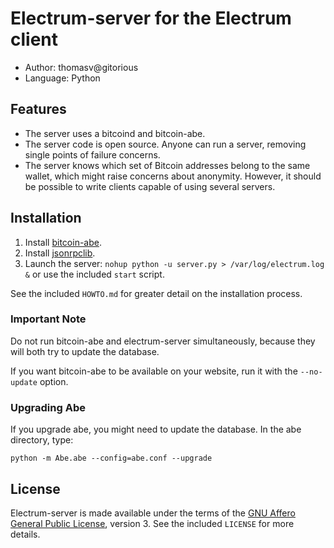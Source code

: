 Electrum-server for the Electrum client
=========================================

  * Author: thomasv@gitorious
  * Language: Python

Features
--------

  * The server uses a bitcoind and bitcoin-abe.
  * The server code is open source. Anyone can run a server, removing single
    points of failure concerns.
  * The server knows which set of Bitcoin addresses belong to the same wallet,
    which might raise concerns about anonymity. However, it should be possible
    to write clients capable of using several servers.

Installation
------------

  1. Install [bitcoin-abe](https://github.com/jtobey/bitcoin-abe).
  2. Install [jsonrpclib](https://code.google.com/p/jsonrpclib/).
  3. Launch the server: `nohup python -u server.py > /var/log/electrum.log &`
     or use the included `start` script.

See the included `HOWTO.md` for greater detail on the installation process.

### Important Note

Do not run bitcoin-abe and electrum-server simultaneously, because they will
both try to update the database. 

If you want bitcoin-abe to be available on your website, run it with 
the `--no-update` option.

### Upgrading Abe

If you upgrade abe, you might need to update the database. In the abe directory, type:

    python -m Abe.abe --config=abe.conf --upgrade

License
-------

Electrum-server is made available under the terms of the [GNU Affero General
Public License](http://www.gnu.org/licenses/agpl.html), version 3. See the 
included `LICENSE` for more details.
